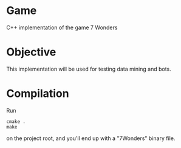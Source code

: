 # Game
C++ implementation of the game 7 Wonders

# Objective
This implementation will be used for testing data mining and bots.

# Compilation
Run
```
cmake .
make
```
 on the project root, and you'll end up with a "7Wonders" binary file.
